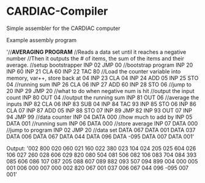 # CARDIAC-Compiler
Simple assembler for the CARDIAC computer


Example assembly program

'//**AVERAGING PROGRAM**
//Reads a data set until it reaches a negative number
//Then it outputs the # of items, the sum of the items and their average.
//setup bootstrapper
INP 02
JMP 00
//bootstrap program
INP 20
INP 60
INP 21
CLA 60
INP 22
TAC 80
//Load the counter variable into memory, var++, store back at 04
INP 23
CLA 04
INP 24
ADD 05
INP 25
STO 04
//running sum
INP 26
CLA 06
INP 27
ADD 60
INP 28
STO 06
//jump to 20
INP 29
JMP 20
//what to do when negative num is hit
//output the input count
INP 80
OUT 04
//output the running sum
INP 81
OUT 06
//average the inputs
INP 82
CLA 06
INP 83
SUB 04
INP 84
TAC 93
INP 85
STO 06
INP 86
CLA 07
INP 87
ADD 05
INP 88
STO 07
INP 89
JMP 82
INP 93
OUT 07
INP 94
JMP 99
//data counter
INP 04
DATA 000
//how much to add by
INP 05
DATA 001
//running sum
INP 06
DATA 000
//store average
INP 07
DATA 000
//jump to program
INP 02
JMP 20
//data set
DATA 067
DATA 001
DATA 037
DATA 006
DATA 067
DATA 044
DATA 096
DATA -095
DATA 007
DATA 001'

Output:
'002
800
020
060
021
160
022
380
023
104
024
205
025
604
026
106
027
260
028
606
029
820
080
504
081
506
082
106
083
704
084
393
085
606
086
107
087
205
088
607
089
882
093
507
094
899
004
000
005
001
006
000
007
000
002
820
067
001
037
006
067
044
096
-095
007
001'
